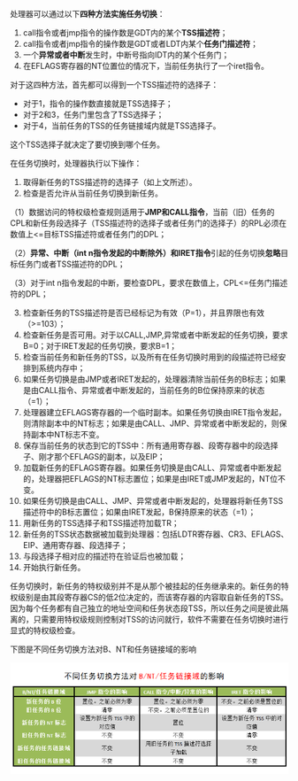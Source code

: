 处理器可以通过以下**四种方法实施任务切换**： 

1. call指令或者jmp指令的操作数是GDT内的某个**TSS描述符**； 
2. call指令或者jmp指令的操作数是GDT或者LDT内某个**任务门描述符**； 
3. 一个**异常或者中断**发生时，中断号指向IDT内的某个任务门； 
4. 在EFLAGS寄存器的NT位置位的情况下，当前任务执行了一个iret指令。

对于这四种方法，首先都可以得到一个TSS描述符的选择子： 
- 对于1，指令的操作数直接就是TSS选择子； 
- 对于2和3，任务门里包含了TSS选择子； 
- 对于4，当前任务的TSS的任务链接域内就是TSS选择子。 

这个TSS选择子就决定了要切换到哪个任务。

在任务切换时，处理器执行以下操作： 
1. 取得新任务的TSS描述符的选择子（如上文所述）。 
2. 检查是否允许从当前任务切换到新任务。 

（1）数据访问的特权级检查规则适用于**JMP和CALL指令**，当前（旧）任务的CPL和新任务段选择子（TSS描述符的选择子或者任务门的选择子）的RPL必须在数值上<=目标TSS描述符或者任务门的DPL； 

（2）**异常、中断（int n指令发起的中断除外）和IRET指令**引起的任务切换**忽略**目标任务门或者TSS描述符的DPL； 

（3）对于int n指令发起的中断，要检查DPL，要求在数值上，CPL<=任务门描述符的DPL； 

3. 检查新任务的TSS描述符是否已经标记为有效（P=1），并且界限也有效（>=103）； 
4. 检查新任务是否可用。对于以CALL,JMP,异常或者中断发起的任务切换，要求B=0；对于IRET发起的任务切换，要求B=1； 
5. 检查当前任务和新任务的TSS，以及所有在任务切换时用到的段描述符已经安排到系统内存中； 
6. 如果任务切换是由JMP或者IRET发起的，处理器清除当前任务的B标志；如果是由CALL指令、异常或者中断发起的，当前任务的B位保持原来的状态（=1）； 
7. 处理器建立EFLAGS寄存器的一个临时副本。如果任务切换由IRET指令发起，则清除副本中的NT标志；如果是由CALL、JMP、异常或者中断发起的，则保持副本中NT标志不变。 
8. 保存当前任务的状态到它的TSS中：所有通用寄存器、段寄存器中的段选择子、刚才那个EFLAGS的副本，以及EIP； 
9. 加载新任务的EFLAGS寄存器。如果任务切换是由CALL、异常或者中断发起的，处理器把EFLAGS的NT标志置位；如果是由IRET或JMP发起的，NT位不变。 
10. 如果任务切换是由CALL、JMP、异常或者中断发起的，处理器将新任务TSS描述符中的B标志置位；如果由IRET发起，B保持原来的状态（=1）； 
11. 用新任务的TSS选择子和TSS描述符加载TR； 
12. 新任务的TSS状态数据被加载到处理器：包括LDTR寄存器、CR3、EFLAGS、EIP、通用寄存器、段选择子； 
13. 与段选择子相对应的描述符在验证后也被加载； 
14. 开始执行新任务。

任务切换时，新任务的特权级别并不是从那个被挂起的任务继承来的。新任务的特权级别是由其段寄存器CS的低2位决定的，而该寄存器的内容取自新任务的TSS。因为每个任务都有自己独立的地址空间和任务状态段TSS，所以任务之间是彼此隔离的，只需要用特权级规则控制对TSS的访问就行，软件不需要在任务切换时进行显式的特权级检查。

下图是不同任务切换方法对B、NT和任务链接域的影响

![config](images/8.png)